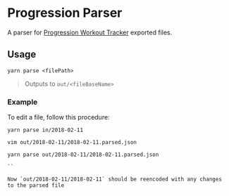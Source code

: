 # Progression Parser

A parser for [Progression Workout Tracker](https://play.google.com/store/apps/details?id=workout.progression.lite&hl=en) exported files.

## Usage

```
yarn parse <filePath>
```

> Outputs to `out/<fileBaseName>`

### Example

To edit a file, follow this procedure:

```
yarn parse in/2018-02-11

vim out/2018-02-11/2018-02-11.parsed.json

yarn parse out/2018-02-11/2018-02-11.parsed.json

``

Now `out/2018-02-11/2018-02-11` should be reencoded with any changes to the parsed file
